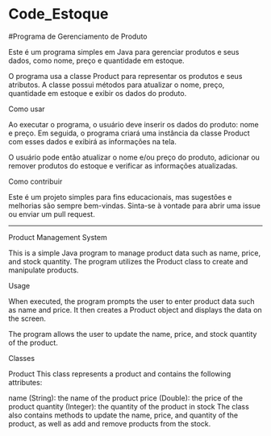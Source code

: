 # Code_Estoque
#Programa de Gerenciamento de Produto

Este é um programa simples em Java para gerenciar produtos e seus dados, como nome, preço e quantidade em estoque.

O programa usa a classe Product para representar os produtos e seus atributos. A classe possui métodos para atualizar o nome, preço, quantidade em estoque e exibir os dados do produto.

Como usar

Ao executar o programa, o usuário deve inserir os dados do produto: nome e preço. Em seguida, o programa criará uma instância da classe Product com esses dados e exibirá as informações na tela.

O usuário pode então atualizar o nome e/ou preço do produto, adicionar ou remover produtos do estoque e verificar as informações atualizadas.

Como contribuir

Este é um projeto simples para fins educacionais, mas sugestões e melhorias são sempre bem-vindas. Sinta-se à vontade para abrir uma issue ou enviar um pull request.

-------------

Product Management System

This is a simple Java program to manage product data such as name, price, and stock quantity. The program utilizes the Product class to create and manipulate products.

Usage

When executed, the program prompts the user to enter product data such as name and price. It then creates a Product object and displays the data on the screen.

The program allows the user to update the name, price, and stock quantity of the product.

Classes

Product
This class represents a product and contains the following attributes:

name (String): the name of the product
price (Double): the price of the product
quantity (Integer): the quantity of the product in stock
The class also contains methods to update the name, price, and quantity of the product, as well as add and remove products from the stock.
